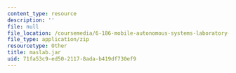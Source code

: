 ```yaml
---
content_type: resource
description: ''
file: null
file_location: /coursemedia/6-186-mobile-autonomous-systems-laboratory-january-iap-2005/71fa53c9ed5021178adab419df730ef9_maslab.jar
file_type: application/zip
resourcetype: Other
title: maslab.jar
uid: 71fa53c9-ed50-2117-8ada-b419df730ef9
---
```

